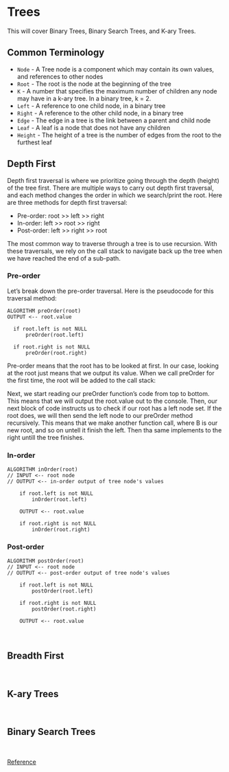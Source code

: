 # Trees

This will cover Binary Trees, Binary Search Trees, and K-ary Trees. 

## Common Terminology
- `Node` - A Tree node is a component which may contain its own values, and references to other nodes
- `Root` - The root is the node at the beginning of the tree
- `K` - A number that specifies the maximum number of children any node may have in a k-ary tree. In a binary tree, k = 2.
- `Left` - A reference to one child node, in a binary tree
- `Right` - A reference to the other child node, in a binary tree
- `Edge` - The edge in a tree is the link between a parent and child node
- `Leaf` - A leaf is a node that does not have any children
- `Height` - The height of a tree is the number of edges from the root to the furthest leaf

## Depth First
Depth first traversal is where we prioritize going through the depth (height) of the tree first. There are multiple ways to carry out depth first traversal, and each method changes the order in which we search/print the root. Here are three methods for depth first traversal:

- Pre-order: root >> left >> right
- In-order: left >> root >> right
- Post-order: left >> right >> root

The most common way to traverse through a tree is to use recursion. With these traversals, we rely on the call stack to navigate back up the tree when we have reached the end of a sub-path.

### Pre-order
Let’s break down the pre-order traversal. Here is the pseudocode for this traversal method:

```
ALGORITHM preOrder(root)
OUTPUT <-- root.value

  if root.left is not NULL
      preOrder(root.left)

  if root.right is not NULL
      preOrder(root.right)
```

Pre-order means that the root has to be looked at first. In our case, looking at the root just means that we output its value. When we call preOrder for the first time, the root will be added to the call stack:

Next, we start reading our preOrder function’s code from top to bottom. This means that we will output the root.value out to the console. Then, our next block of code instructs us to check if our root has a left node set. If the root does, we will then send the left node to our preOrder method recursively. This means that we make another function call, where B is our new root, and so on untell it finish the left. Then tha same implements to the right untill the tree finishes.

### In-order

```
ALGORITHM inOrder(root)
// INPUT <-- root node
// OUTPUT <-- in-order output of tree node's values

    if root.left is not NULL
        inOrder(root.left)

    OUTPUT <-- root.value

    if root.right is not NULL
        inOrder(root.right)
```


### Post-order

```
ALGORITHM postOrder(root)
// INPUT <-- root node
// OUTPUT <-- post-order output of tree node's values

    if root.left is not NULL
        postOrder(root.left)

    if root.right is not NULL
        postOrder(root.right)

    OUTPUT <-- root.value
```

<br>

## Breadth First



<br>

## K-ary Trees



<br>

## Binary Search Trees



<br>

[Reference](https://codefellows.github.io/common_curriculum/data_structures_and_algorithms/Code_401/class-15/resources/Trees.html)